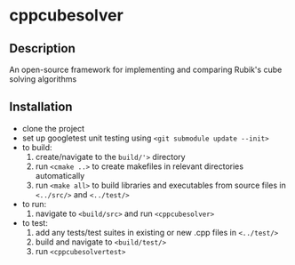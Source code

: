 # cppcubesolver

## Description
An open-source framework for implementing and comparing Rubik's cube solving algorithms

## Installation
- clone the project
- set up googletest unit testing using `<git submodule update --init>`
- to build:
	1. create/navigate to the `build/'>` directory
	2. run `<cmake ..>` to create makefiles in relevant directories automatically
	3. run `<make all>` to build libraries and executables from source files in `<../src/>` and `<../test/>`
- to run:
	1. navigate to `<build/src>` and run `<cppcubesolver>`
- to test:
	1. add any tests/test suites in existing or new .cpp files in `<../test/>`
	2. build and navigate to `<build/test/>`
	3. run `<cppcubesolvertest>`
